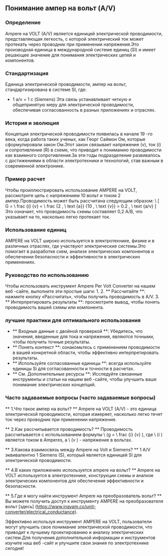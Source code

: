 ## Понимание ампер на вольт (A/V)

### Определение
Ampere на VOLT (A/V) является единицей электрической проводимости, представляющая легкость, с которой электрический ток может протекать через проводник при применении напряжения.Это производная единица в международной системе единиц (SI) и имеет решающее значение для понимания электрических цепей и компонентов.

### Стандартизация
Единица электрической проводимости, ампер на вольт, стандартизирована в системе SI, где:
- 1 a/v = 1 с (Siemens)
Эта связь устанавливает четкую и общепринятую меру для электрической проводимости, обеспечивая согласованность в разных приложениях и отраслях.

### История и эволюция
Концепция электрической проводимости появилась в начале 19 -го века, когда работа таких ученых, как Георг Саймон Ом, которые сформулировали закон Ом.Этот закон связывает напряжение (v), ток (i) и сопротивление (R) в схеме, что приводит к пониманию проводимости как взаимного сопротивления.За эти годы подразделение развивалось с достижениями в области электротехники и технологий, став важным в современной электронике.

### Пример расчет
Чтобы проиллюстрировать использование AMPERE на VOLT, рассмотрите цепь с напряжением 10 вольт и током 2 ампер.Проводимость может быть рассчитана следующим образом:
\ [
G = \ frac {i} {v} = \ frac {2 \, \ text {a}} {10 \, \ text {v}} = 0.2 \, \ text {a/v}
\]
Это означает, что проводимость схемы составляет 0,2 А/В, что указывает на то, насколько легко протекает ток.

### Использование единиц
AMPERE на VOLT широко используется в электротехнике, физике и в различных отраслях, где участвуют электрические системы.Это помогает в разработке схем, анализе электрических компонентов и обеспечении безопасности и эффективности в электрических применениях.

### Руководство по использованию
Чтобы использовать инструмент Ampere Per Volt Converter на нашем веб -сайте, выполните эти простые шаги:
1.
2. ** Рассчитайте **: нажмите кнопку «Рассчитать», чтобы получить проводимость в A/V.
3. ** Интерпретировать результаты **: просмотрите вывод, чтобы понять проводимость вашей схемы или компонента.

### лучшие практики для оптимального использования
- ** Входные данные с двойной проверкой **: Убедитесь, что значения, введенные для тока и напряжения, являются точными, чтобы получить точные результаты.
- ** Понять контекст **: ознакомьтесь с применением проводимости в вашей конкретной области, чтобы эффективно интерпретировать результаты.
- ** Используйте согласованные единицы **: всегда используйте единицы Si для согласованности и точности в расчетах.
- ** См. Дополнительные ресурсы **: Исследуйте связанные инструменты и статьи на нашем веб -сайте, чтобы улучшить ваше понимание электрических концепций.

### Часто задаваемые вопросы (часто задаваемые вопросы)

** 1.Что такое ампер на вольт? **
Ampere на VOLT (A/V) - это единица электрической проводимости, которая измеряет, насколько легко течет ток через проводник при применении напряжения.

** 2.Как рассчитывается проводимость? **
Проводимость рассчитывается с использованием формулы \ (g = \ frac {i} {v} \), где \ (i \) является током в Amperes, а \ (v \) - напряжение в вольтах.

** 3.Какова взаимосвязь между Ampere на Volt и Siemens? **
1 A/V эквивалентно 1 Siemens (S), который является единицей SI для электрической проводимости.

** 4.В каких приложениях используется ampere на вольт? **
Ampere на VOLT используется в электротехнике, конструкции схемы и анализе электрических компонентов для обеспечения эффективности и безопасности.

** 5.Где я могу найти инструмент Ampere на преобразователь вольт? **
Вы можете получить доступ к инструменту AMPERE на преобразователя вольт [здесь] (https://www.inayam.co/unit-converter/electrical_conductance).

Эффективно используя инструмент AMPERE на VOLT, пользователи могут улучшить свое понимание электрической проводимости, что приводит к лучшему проектированию и анализу электрических систем.Для получения дополнительной информации и инструментов изучите наш веб -сайт и улучшите свои знания по электротехнике сегодня!